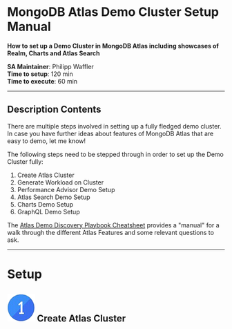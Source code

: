 # MongoDB Atlas Demo Cluster Setup Manual

__How to set up a Demo Cluster in MongoDB Atlas including showcases of Realm, Charts and Atlas Search__

__SA Maintainer__: Philipp Waffler<br/>
__Time to setup__: 120 min <br/>
__Time to execute__: 60 min <br/>


---
## Description Contents
There are multiple steps involved in setting up a fully fledged demo cluster. In case you have further ideas about features of MongoDB Atlas that are easy to demo, let me know!

The following steps need to be stepped through in order to set up the Demo Cluster fully:

1. Create Atlas Cluster
2. Generate Workload on Cluster
3. Performance Advisor Demo Setup 
4. Atlas Search Demo Setup
5. Charts Demo Setup
6. GraphQL Demo Setup


The [Atlas Demo Discovery Playbook Cheatsheet](https://docs.google.com/document/d/1RZVWKsR6CjSKoByxyPiUxgaQ-opjNCSrYiRDCUwC23U/edit#heading=h.744mm6ty7947) provides a "manual" for a walk through the different Atlas Features and some relevant questions to ask. 


---
# Setup
## ![1](https://github.com/PhilippW94/Kafka_POV/blob/main/images/1b.png) Create Atlas Cluster
